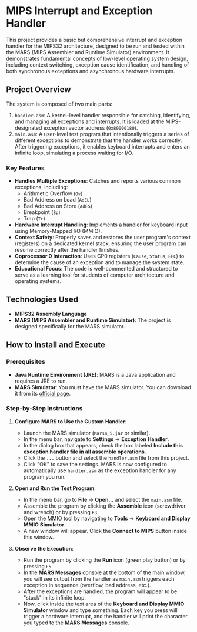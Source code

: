 # MIPS Interrupt and Exception Handler

This project provides a basic but comprehensive interrupt and exception handler for the MIPS32 architecture, designed to be run and tested within the MARS (MIPS Assembler and Runtime Simulator) environment. It demonstrates fundamental concepts of low-level operating system design, including context switching, exception cause identification, and handling of both synchronous exceptions and asynchronous hardware interrupts.

## Project Overview

The system is composed of two main parts:
1.  `handler.asm`: A kernel-level handler responsible for catching, identifying, and managing all exceptions and interrupts. It is loaded at the MIPS-designated exception vector address (`0x80000180`).
2.  `main.asm`: A user-level test program that intentionally triggers a series of different exceptions to demonstrate that the handler works correctly. After triggering exceptions, it enables keyboard interrupts and enters an infinite loop, simulating a process waiting for I/O.

### Key Features
*   **Handles Multiple Exceptions**: Catches and reports various common exceptions, including:
    *   Arithmetic Overflow (`Ov`)
    *   Bad Address on Load (`AdEL`)
    *   Bad Address on Store (`AdES`)
    *   Breakpoint (`Bp`)
    *   Trap (`Tr`)
*   **Hardware Interrupt Handling**: Implements a handler for keyboard input using Memory-Mapped I/O (MMIO).
*   **Context Safety**: Properly saves and restores the user program's context (registers) on a dedicated kernel stack, ensuring the user program can resume correctly after the handler finishes.
*   **Coprocessor 0 Interaction**: Uses CP0 registers (`Cause`, `Status`, `EPC`) to determine the cause of an exception and to manage the system state.
*   **Educational Focus**: The code is well-commented and structured to serve as a learning tool for students of computer architecture and operating systems.

## Technologies Used
*   **MIPS32 Assembly Language**
*   **MARS (MIPS Assembler and Runtime Simulator)**: The project is designed specifically for the MARS simulator.

## How to Install and Execute

### Prerequisites
*   **Java Runtime Environment (JRE)**: MARS is a Java application and requires a JRE to run.
*   **MARS Simulator**: You must have the MARS simulator. You can download it from its [official page](https://dpetersanderson.github.io/).

### Step-by-Step Instructions

1.  **Configure MARS to Use the Custom Handler**:
    *   Launch the MARS simulator (`Mars4_5.jar` or similar).
    *   In the menu bar, navigate to **Settings** -> **Exception Handler**.
    *   In the dialog box that appears, check the box labeled **Include this exception handler file in all assemble operations**.
    *   Click the `...` button and select the `handler.asm` file from this project.
    *   Click "OK" to save the settings. MARS is now configured to automatically use `handler.asm` as the exception handler for any program you run.

2.  **Open and Run the Test Program**:
    *   In the menu bar, go to **File** -> **Open...** and select the `main.asm` file.
    *   Assemble the program by clicking the **Assemble** icon (screwdriver and wrench) or by pressing `F3`.
    *   Open the MMIO tool by navigating to **Tools** -> **Keyboard and Display MMIO Simulator**.
    *   A new window will appear. Click the **Connect to MIPS** button inside this window.

3.  **Observe the Execution**:
    *   Run the program by clicking the **Run** icon (green play button) or by pressing `F5`.
    *   In the **MARS Messages** console at the bottom of the main window, you will see output from the handler as `main.asm` triggers each exception in sequence (overflow, bad address, etc.).
    *   After the exceptions are handled, the program will appear to be "stuck" in its infinite loop.
    *   Now, click inside the text area of the **Keyboard and Display MMIO Simulator** window and type something. Each key you press will trigger a hardware interrupt, and the handler will print the character you typed to the **MARS Messages** console.
